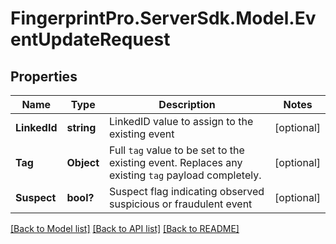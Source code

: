 # FingerprintPro.ServerSdk.Model.EventUpdateRequest
## Properties

Name | Type | Description | Notes
------------ | ------------- | ------------- | -------------
**LinkedId** | **string** | LinkedID value to assign to the existing event | [optional] 
**Tag** | **Object** | Full `tag` value to be set to the existing event. Replaces any existing `tag` payload completely. | [optional] 
**Suspect** | **bool?** | Suspect flag indicating observed suspicious or fraudulent event | [optional] 

[[Back to Model list]](../README.md#documentation-for-models) [[Back to API list]](../README.md#documentation-for-api-endpoints) [[Back to README]](../README.md)

